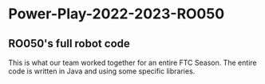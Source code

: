 # Power-Play-2022-2023-RO050

## RO050's full robot code

This is what our team worked together for an entire FTC Season. The entire code is written in Java and using some specific libraries.
